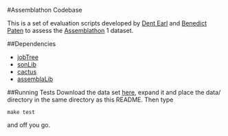 #Assemblathon Codebase

This is a set of evaluation scripts developed by [Dent Earl](https://github.com/dentearl/) and [Benedict Paten](https://github.com/benedictpaten/) to assess the [Assemblathon](http://assemblathon.org/) 1 dataset.

##Dependencies

* [jobTree](https://github.com/benedictpaten/jobTree)
* [sonLib](https://github.com/benedictpaten/sonLib)
* [cactus](https://github.com/benedictpaten/cactus)
* [assemblaLib](https://github.com/benedictpaten/assemblaLib)

##Running Tests
Download the data set [here](http://hgwdev.cse.ucsc.edu/~benedict/code/Assemblathon_1_files/data.zip), expand it and place the data/ directory in the same directory as this README. Then type

    make test

and off you go.
